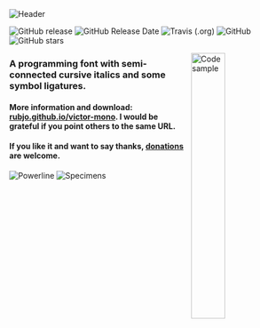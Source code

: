 <img src="https://github.com/rubjo/victor-mono/raw/master/public/header.png" alt="Header">

![GitHub release](https://img.shields.io/github/release/rubjo/victor-mono.svg)
![GitHub Release Date](https://img.shields.io/github/release-date/rubjo/victor-mono.svg)
![Travis (.org)](https://img.shields.io/travis/rubjo/victor-mono.svg?logo=travis)
![GitHub](https://img.shields.io/github/license/rubjo/victor-mono.svg)
![GitHub stars](https://img.shields.io/github/stars/rubjo/victor-mono.svg?style=social)

<img src="https://github.com/rubjo/victor-mono/raw/master/public/code-sample.png" align="right" width="35%" alt="Code sample">

### **A programming font with semi-connected cursive italics and some symbol ligatures.**

#### More information and download: [rubjo.github.io/victor-mono](https://rubjo.github.io/victor-mono). I would be grateful if you point others to the same URL.

#### If you like it and want to say thanks, [donations](https://www.paypal.me/runbjo) are welcome.

<img src="https://github.com/rubjo/victor-mono/raw/master/public/powerline-cropped.png" alt="Powerline">

<img src="https://github.com/rubjo/victor-mono/raw/master/public/specimens-cropped.png" alt="Specimens">
